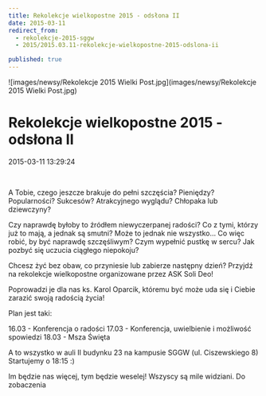 ```yaml
---
title: Rekolekcje wielkopostne 2015 - odsłona II
date: 2015-03-11
redirect_from: 
  - rekolekcje-2015-sggw
  - 2015/2015.03.11-rekolekcje-wielkopostne-2015-odslona-ii

published: true
---
```



![images/newsy/Rekolekcje 2015 Wielki Post.jpg](images/newsy/Rekolekcje 2015 Wielki Post.jpg)

# Rekolekcje wielkopostne 2015 - odsłona II

<time>2015-03-11 13:29:24</time>






 


A Tobie, czego jeszcze brakuje do pełni szczęścia?
 Pieniędzy? Popularności? Sukcesów? Atrakcyjnego wyglądu? Chłopaka lub dziewczyny?
 
 Czy naprawdę byłoby to źródłem niewyczerpanej radości? Co z tymi, którzy już to mają, a jednak są smutni? Może to jednak nie wszystko…
 Co więc robić, by być naprawdę szczęśliwym? Czym wypełnić pustkę w sercu? Jak pozbyć się uczucia ciągłego niepokoju?
 


<!--{{intro-break}}-->


Chcesz żyć bez obaw, co przyniesie lub zabierze następny dzień?
 Przyjdź na rekolekcje wielkopostne organizowane przez ASK Soli Deo!
 
 Poprowadzi je dla nas ks. Karol Oparcik, któremu być może uda się i Ciebie zarazić swoją radością życia!
 
 Plan jest taki:
 
 16.03 - Konferencja o radości
 17.03 - Konferencja, uwielbienie i możliwość spowiedzi
 18.03 - Msza Święta
 
 A to wszystko w auli II budynku 23 na kampusie SGGW (ul. Ciszewskiego 8) Startujemy o 18:15 :)
 
 Im będzie nas więcej, tym będzie weselej! Wszyscy są mile widziani.
 Do zobaczenia


<!--{{json:{"created_date":"2015-03-11 13:29:24","publish_down":"0000-00-00 00:00:00","id":"5427"}}}-->